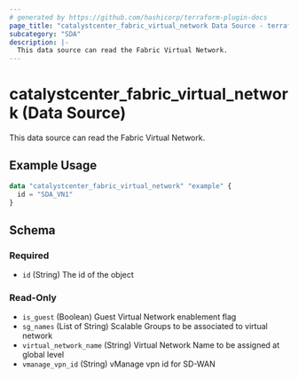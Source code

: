 ```yaml
---
# generated by https://github.com/hashicorp/terraform-plugin-docs
page_title: "catalystcenter_fabric_virtual_network Data Source - terraform-provider-catalystcenter"
subcategory: "SDA"
description: |-
  This data source can read the Fabric Virtual Network.
---
```


# catalystcenter_fabric_virtual_network (Data Source)

This data source can read the Fabric Virtual Network.

## Example Usage

```terraform
data "catalystcenter_fabric_virtual_network" "example" {
  id = "SDA_VN1"
}
```

<!-- schema generated by tfplugindocs -->
## Schema

### Required

- `id` (String) The id of the object

### Read-Only

- `is_guest` (Boolean) Guest Virtual Network enablement flag
- `sg_names` (List of String) Scalable Groups to be associated to virtual network
- `virtual_network_name` (String) Virtual Network Name to be assigned at global level
- `vmanage_vpn_id` (String) vManage vpn id for SD-WAN
